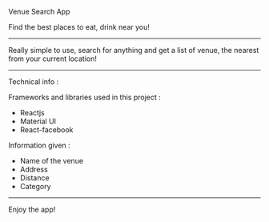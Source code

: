 Venue Search App

Find the best places to eat, drink near you!

-------------------------------------------------

Really simple to use, search for anything and get a list of venue, the nearest from your current location!

-------------------------------------------------

Technical info : 

Frameworks and libraries used in this project : 

- Reactjs
- Material UI
- React-facebook

Information given : 

- Name of the venue
- Address
- Distance
- Category

-------------------------------------------------
Enjoy the app!

